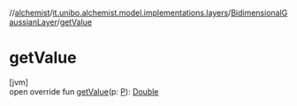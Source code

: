 //[alchemist](../../../index.md)/[it.unibo.alchemist.model.implementations.layers](../index.md)/[BidimensionalGaussianLayer](index.md)/[getValue](get-value.md)

# getValue

[jvm]\
open override fun [getValue](get-value.md)(p: [P](index.md)): [Double](https://kotlinlang.org/api/latest/jvm/stdlib/kotlin/-double/index.html)
